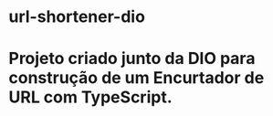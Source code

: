 # url-shortener-dio

Projeto criado junto da DIO para construção de um Encurtador de URL com TypeScript.
=======
